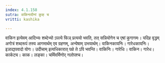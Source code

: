 ```yaml
---
index: 4.1.158
sutra: वाकिनादीनां कुक् च
vritti: kashika

---
```

वाकिन इत्येवम् आदिभ्यः शब्देभ्यो ऽपत्ये फिञ् प्रत्ययो भवति, तत् सन्नियोगेन च एषां कुगागमः। यदिह वृद्धम् अगोत्रं शब्दरूपं तस्य आगमार्थम् एव ग्रहणम्, अन्येषाम् उभयार्थम्। वाकिनकायनिः। गारेधकायनिः। इञाद्यपवादो योगः। उदीचाम् इत्यधिकारात् पक्षे ते ऽपि भवन्ति। वाकिनिः। गारेधिः। वाकिन। गारेध। कार्कट्य। काक। लङ्का। चर्मिवर्मिणोर् नलोपश्च।